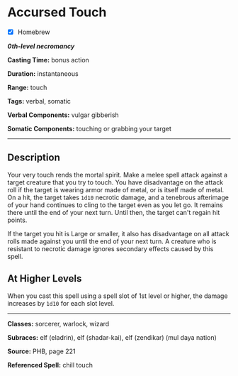 # Accursed Touch

- [x] Homebrew

***0th-level necromancy***

**Casting Time:** bonus action

**Duration:** instantaneous

**Range:** touch

**Tags:** verbal, somatic

**Verbal Components:** vulgar gibberish

**Somatic Components:** touching or grabbing your target

---

## Description
Your very touch rends the mortal spirit. Make a melee spell attack against a target creature that you try to touch. You have disadvantage on the attack roll if the target is wearing armor made of metal, or is itself made of metal. On a hit, the target takes `1d10` necrotic damage, and a tenebrous afterimage of your hand continues to cling to the target even as you let go. It remains there until the end of your next turn. Until then, the target can't regain hit points.

If the target you hit is Large or smaller, it also has disadvantage on all attack rolls made against you until the end of your next turn. A creature who is resistant to necrotic damage ignores secondary effects caused by this spell.

## At Higher Levels
When you cast this spell using a spell slot of 1st level or higher, the damage increases by `1d10` for each slot level.

---

**Classes:** sorcerer, warlock, wizard

**Subraces:** elf (eladrin), elf (shadar-kai), elf (zendikar) (mul daya nation)

**Source:** PHB, page 221

**Referenced Spell:** chill touch
